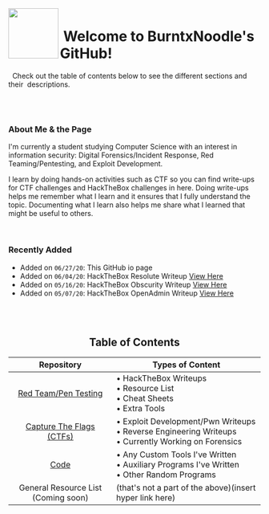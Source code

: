 <!--- IMAGE ICON WITH WELCOME MESSAGE/DESCRIPTION -->

<img align="left" width="100" height="100" src="https://user-images.githubusercontent.com/41026969/85933527-01a69e00-b8a6-11ea-83f7-65d70830251a.png">

# &nbsp;Welcome to BurntxNoodle's GitHub!
&nbsp; Check out the table of contents below to see the different sections and their &nbsp;descriptions.



<!--- COUPLE OF NEW LINE CHARACTERS FOR STYLING -->
<br>
<br>



<!--- ABOUT ME/ABOUT PAGE -->
### About Me & the Page

I'm currently a student studying Computer Science with an interest in information security: Digital Forensics/Incident Response, Red Teaming/Pentesting, and Exploit Development. 

I learn by doing hands-on activities such as CTF so you can find write-ups for CTF challenges and HackTheBox challenges in here. Doing write-ups helps me remember what I learn and it ensures that I fully understand the topic. Documenting what I learn also helps me share what I learned that might be useful to others.



<!--- ONE NEW LINE CHARACTER FOR STYLING -->
<br>



<!--- RECENTLY ADDED LIST -->
### Recently Added
* Added on ```06/27/20```: This GitHub io page
* Added on ```06/04/20```: HackTheBox Resolute Writeup [View Here](https://burntxnoodle.github.io/RedTeam/HackTheBox%20Writeups/HTB%20-%20Resolute/Resolute.pdf) 
* Added on ```05/16/20```: HackTheBox Obscurity Writeup [View Here](https://burntxnoodle.github.io/RedTeam/HackTheBox%20Writeups/HTB%20-%20Obscurity/Obscurity.pdf) 
* Added on ```05/07/20```: HackTheBox OpenAdmin Writeup [View Here](https://burntxnoodle.github.io/RedTeam/HackTheBox%20Writeups/HTB%20-%20OpenAdmin/OpenAdmin.pdf) 



<!--- COUPLE OF NEW LINE CHARACTERS FOR STYLING -->
<br>
<br>



<!--- TABLE OF CONTENTS -->
<h2 align="center">
  <b>Table of Contents</b>
</h2>

|                            Repository                           | Types of Content                                                                                                    |
|:---------------------------------------------------------------:|---------------------------------------------------------------------------------------------------------------------|
| [Red Team/Pen Testing](https://burntxnoodle.github.io/RedTeam) | • HackTheBox Writeups <br>  • Resource List <br>  • Cheat Sheets <br>  • Extra Tools <br>                           |
| [Capture The Flags (CTFs)](https://burntxnoodle.github.io/CTF/) | • Exploit Development/Pwn Writeups <br>  • Reverse Engineering Writeups <br>  • Currently Working on Forensics <br> |
| [Code](https://burntxnoodle.github.io/Code/)                    | • Any Custom Tools I've Written <br>  • Auxiliary Programs I've Written <br>     • Other Random Programs <br>       |
| General Resource List (Coming soon)                             | (that's not a part of the above)(insert hyper link here)                                                            |



<!--- FEW NEW LINE CHARACTERS AT END -->
<br>
<br>
<br>
<br>
<br>